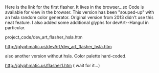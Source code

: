 Here is the link for the first flasher.  It lives in the browser...so Code is available for view in the browser.    This version has been "souped-up" with an hsla random color generator.  Original version from 2013 didn't use this neat feature.  I also added some additional glyphs for 
devArt--Hangul in particular.

project_code/dev_art_flasher_hsla.htm

http://glyphmatic.us/devArt/dev_art_flasher_hsla.htm

also another version without hsla.  Color palette hard-coded.

http://glyphmatic.us/flasher1.htm ( wait for it...)
